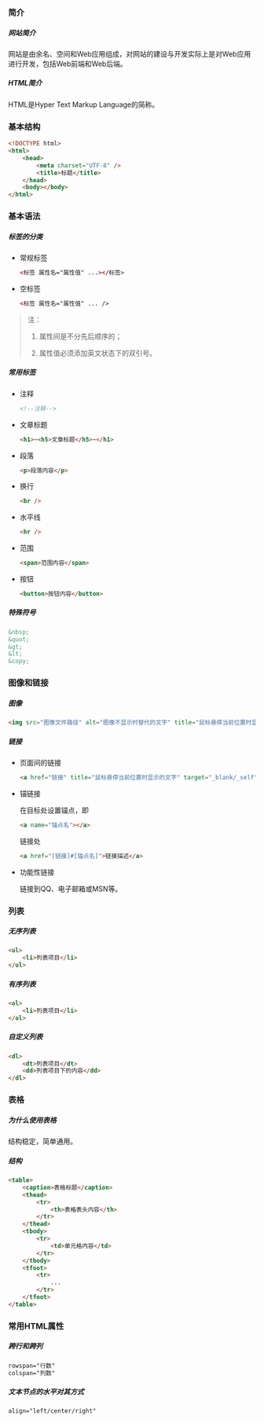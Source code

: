 ### 简介

##### 网站简介

网站是由余名、空间和Web应用组成，对网站的建设与开发实际上是对Web应用进行开发，包括Web前端和Web后端。

##### HTML简介

HTML是Hyper Text Markup Language的简称。

### 基本结构

```html
<!DOCTYPE html>
<html>
    <head>
        <meta charset="UTF-8" />
        <title>标题</title>
    </head>
    <body></body>
</html>
```

### 基本语法

##### 标签的分类

* 常规标签

    ```html
    <标签 属性名="属性值" ...></标签>
    ```

* 空标签

    ```html
    <标签 属性名="属性值" ... />
    ```
    
> 注：
>
> 1. 属性间是不分先后顺序的；
>
> 2. 属性值必须添加英文状态下的双引号。

##### 常用标签

* 注释

    ```html
    <!--注释-->
    ```

* 文章标题

    ```html
    <h1>~<h5>文章标题</h5>~</h1>
    ```

* 段落

    ```html
    <p>段落内容</p>
    ```

* 换行

    ```html
    <br />
    ```

* 水平线

    ```html
    <hr />
    ```

* 范围
    
    ```html
    <span>范围内容</span>
    ```

* 按钮

    ```html
    <button>按钮内容</button>
    ```

##### 特殊符号

```html
&nbsp;
&quot;
&gt;
&lt;
&copy;
```

### 图像和链接

##### 图像

```html
<img src="图像文件路径" alt="图像不显示时替代的文字" title="鼠标悬停当前位置时显示的文字" />
```

##### 链接

* 页面间的链接

    ```html
    <a href="链接" title="鼠标悬停当前位置时显示的文字" target="_blank/_self">链接描述</a> 
    ```

* 锚链接

    在目标处设置锚点，即
   
    ```html
    <a name="锚点名"></a>
    ```
    
    链接处
    
    ```html
    <a href="[链接]#[锚点名]">链接描述</a>
    ```

* 功能性链接

    链接到QQ、电子邮箱或MSN等。

### 列表

##### 无序列表

```html
<ul>
    <li>列表项目</li>
</ul>
```

##### 有序列表

```html
<ol>
    <li>列表项目</li>
</ol>
```

##### 自定义列表

```html
<dl>
    <dt>列表项目</dt>
    <dd>列表项目下的内容</dd>
</dl>
```

### 表格

##### 为什么使用表格

结构稳定，简单通用。

##### 结构

```html
<table>
    <caption>表格标题</caption>
    <thead>
        <tr>
            <th>表格表头内容</th>
        </tr>
    </thead>
    <tbody>
        <tr>
            <td>单元格内容</td>
        </tr>
    </tbody>
    <tfoot>
        <tr>
            ...
        </tr>
    </tfoot>
</table>
```

### 常用HTML属性

##### 跨行和跨列

```html
rowspan="行数"
colspan="列数"
```

##### 文本节点的水平对其方式

```html
align="left/center/right"
```